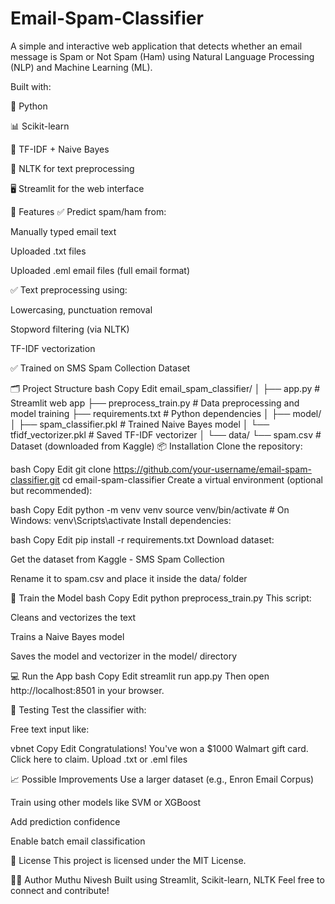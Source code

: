 # Email-Spam-Classifier
A simple and interactive web application that detects whether an email message is Spam or Not Spam (Ham) using Natural Language Processing (NLP) and Machine Learning (ML).

Built with:

🐍 Python

📊 Scikit-learn

🧠 TF-IDF + Naive Bayes

🧹 NLTK for text preprocessing

🖥️ Streamlit for the web interface

🚀 Features
✅ Predict spam/ham from:

Manually typed email text

Uploaded .txt files

Uploaded .eml email files (full email format)

✅ Text preprocessing using:

Lowercasing, punctuation removal

Stopword filtering (via NLTK)

TF-IDF vectorization

✅ Trained on SMS Spam Collection Dataset

🗂️ Project Structure
bash
Copy
Edit
email_spam_classifier/
│
├── app.py                    # Streamlit web app
├── preprocess_train.py       # Data preprocessing and model training
├── requirements.txt          # Python dependencies
│
├── model/
│   ├── spam_classifier.pkl   # Trained Naive Bayes model
│   └── tfidf_vectorizer.pkl  # Saved TF-IDF vectorizer
│
└── data/
    └── spam.csv              # Dataset (downloaded from Kaggle)
📦 Installation
Clone the repository:

bash
Copy
Edit
git clone https://github.com/your-username/email-spam-classifier.git
cd email-spam-classifier
Create a virtual environment (optional but recommended):

bash
Copy
Edit
python -m venv venv
source venv/bin/activate  # On Windows: venv\\Scripts\\activate
Install dependencies:

bash
Copy
Edit
pip install -r requirements.txt
Download dataset:

Get the dataset from Kaggle - SMS Spam Collection

Rename it to spam.csv and place it inside the data/ folder

🧠 Train the Model
bash
Copy
Edit
python preprocess_train.py
This script:

Cleans and vectorizes the text

Trains a Naive Bayes model

Saves the model and vectorizer in the model/ directory

💻 Run the App
bash
Copy
Edit
streamlit run app.py
Then open http://localhost:8501 in your browser.

🧪 Testing
Test the classifier with:

Free text input like:

vbnet
Copy
Edit
Congratulations! You've won a $1000 Walmart gift card. Click here to claim.
Upload .txt or .eml files

📈 Possible Improvements
Use a larger dataset (e.g., Enron Email Corpus)

Train using other models like SVM or XGBoost

Add prediction confidence

Enable batch email classification

📝 License
This project is licensed under the MIT License.

🙋‍♂️ Author
Muthu Nivesh
Built using Streamlit, Scikit-learn, NLTK
Feel free to connect and contribute!
